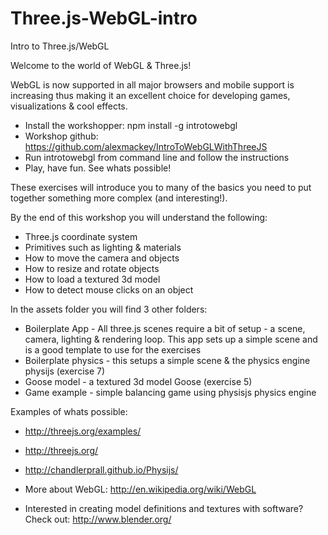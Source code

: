 Three.js-WebGL-intro
====================

Intro to Three.js/WebGL

Welcome to the world of WebGL & Three.js! 

WebGL is now supported in all major browsers and mobile support is increasing thus making it an excellent choice for developing games, visualizations & cool effects. 


* Install the workshopper: npm install -g introtowebgl
* Workshop github: https://github.com/alexmackey/IntroToWebGLWithThreeJS
* Run introtowebgl from command line and follow the instructions
* Play, have fun. See whats possible!

These exercises will introduce you to many of the basics you need to put together something more complex (and interesting!).

By the end of this workshop you will understand the following:

  * Three.js coordinate system
  * Primitives such as lighting & materials
  * How to move the camera and objects
  * How to resize and rotate objects
  * How to load a textured 3d model
  * How to detect mouse clicks on an object


In the assets folder you will find 3 other folders:
  * Boilerplate App - All three.js scenes require a bit of setup - a scene, camera, lighting & rendering loop. This app sets up a simple scene and is a good template to use for the exercises
  * Boilerplate physics - this setups a simple scene & the physics engine physijs (exercise 7)
  * Goose model - a textured 3d model Goose (exercise 5)
  * Game example - simple balancing game using physisjs physics engine
 
Examples of whats possible: 
* http://threejs.org/examples/
* http://threejs.org/
* http://chandlerprall.github.io/Physijs/

* More about WebGL: http://en.wikipedia.org/wiki/WebGL
* Interested in creating model definitions and textures with software? Check out: http://www.blender.org/

